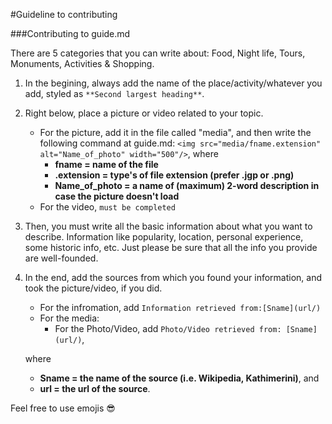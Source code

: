 #Guideline to contributing

###Contributing to guide.md

There are 5 categories that you can write about: Food, Night life, Tours, Monuments, Activities & Shopping.
1. In the begining, always add the name of the place/activity/whatever you add, styled as `**Second largest heading**`.
2. Right below, place a picture or video related to your topic.
   - For the picture, add it in the file called "media", and then write the following command at guide.md: `<img src="media/fname.extension" alt="Name_of_photo" width="500"/>`, where 
       * **fname = name of the file**
       * **.extension = type's of file extension (prefer .jgp or .png)**
       * **Name_of_photo = a name of (maximum) 2-word description in case the picture doesn't load**
   - For the video, `must be completed`
3. Then, you must write all the basic information about what you want to describe. Information like popularity, location, personal experience, some historic info, etc. Just please be sure that all the info you provide are well-founded.
4. In the end, add the sources from which you found your information, and took the picture/video, if you did.
   - For the infromation, add `Information retrieved from:[Sname](url/)`
   - For the media:
     - For the Photo/Video, add `Photo/Video retrieved from: [Sname](url/)`, 
     
   where 
   - **Sname = the name of the source (i.e. Wikipedia, Kathimerini)**, and 
   - **url = the url of the source**.
   
Feel free to use emojis :sunglasses:

